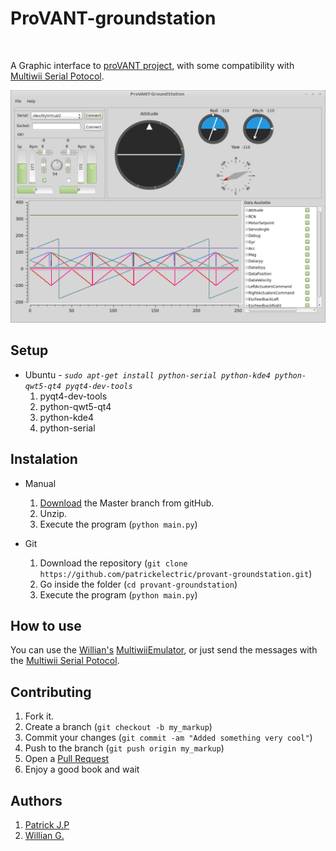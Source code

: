 ProVANT-groundstation
=============

<img src="http://provantbr.github.io/images/provant_transp_canvas.png" alt="">

A Graphic interface to [proVANT project][3], with some compatibility with [Multiwii Serial Potocol][2].

![Alt text](/sample.png "Optional Title")

Setup
-------
* Ubuntu -  *`sudo apt-get install python-serial python-kde4 python-qwt5-qt4 pyqt4-dev-tools`*
	1. pyqt4-dev-tools
	2. python-qwt5-qt4
	3. python-kde4
	4. python-serial

Instalation
-----------

* Manual
	1. [Download][4] the Master branch from gitHub.
	2. Unzip.
	3. Execute the program (`python main.py`)

* Git
	1. Download the repository (`git clone https://github.com/patrickelectric/provant-groundstation.git`)
	2. Go inside the folder (`cd provant-groundstation`)
	3. Execute the program (`python main.py`)

How to use
-------

You can use the [Willian's][24] [MultiwiiEmulator][5], or just send the messages with the [Multiwii Serial Potocol][2].

Contributing
------------

1. Fork it.
2. Create a branch (`git checkout -b my_markup`)
3. Commit your changes (`git commit -am "Added something very cool"`)
4. Push to the branch (`git push origin my_markup`)
5. Open a [Pull Request][1]
6. Enjoy a good book and wait

Authors
------------
1. [Patrick J.P][77]
2. [Willian G.][24]


[1]: https://github.com/patrickelectric/provant-groundstation/pulls
[2]: https://multiwii.com/wiki/index.php?title=Multiwii_Serial_Protocol
[3]: https://provantbr.github.io/
[4]: https://github.com/patrickelectric/provant-groundstation/archive/master.zip
[5]: https://github.com/Williangalvani/MultiwiiEmulator
[77]: https://github.com/patrickelectric
[24]: https://github.com/Williangalvani